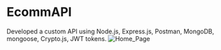 # EcommAPI
Developed a custom API using Node.js, Express.js, Postman, MongoDB, mongoose, Crypto.js, JWT tokens. 
![Home_Page](https://github.com/spatil1697/EcommAPI/assets/110406683/9b14f593-dcd0-4f64-b7f6-4a080ac38298)
